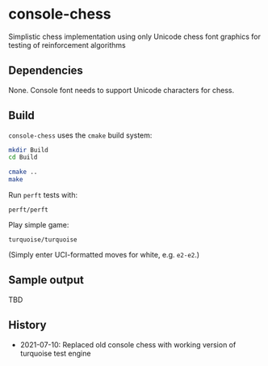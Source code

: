# console-chess

Simplistic chess implementation using only Unicode chess font graphics for testing of reinforcement algorithms

## Dependencies

None. Console font needs to support Unicode characters for chess.

## Build

`console-chess` uses the `cmake` build system:

```bash
mkdir Build
cd Build

cmake ..
make
```

Run `perft` tests with:


```
perft/perft
```

Play simple game:

```
turquoise/turquoise
```
(Simply enter UCI-formatted moves for white, e.g. `e2-e2`.)

## Sample output

TBD

## History

* 2021-07-10: Replaced old console chess with working version of turquoise test engine
